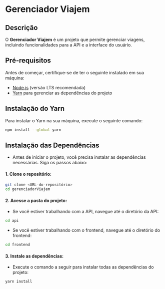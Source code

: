 # Gerenciador Viajem

## Descrição

O **Gerenciador Viajem** é um projeto que permite gerenciar viagens, incluindo funcionalidades para a API e a interface do usuário.

## Pré-requisitos

Antes de começar, certifique-se de ter o seguinte instalado em sua máquina:
- [Node.js](https://nodejs.org/) (versão LTS recomendada)
- [Yarn](https://yarnpkg.com/) para gerenciar as dependências do projeto

## Instalação do Yarn

Para instalar o Yarn na sua máquina, execute o seguinte comando:

```bash
npm install --global yarn
```
## Instalação das Dependências

- Antes de iniciar o projeto, você precisa instalar as dependências necessárias. Siga os passos abaixo:

#### 1. Clone o repositório:

```bash
git clone <URL-do-repositório>
cd gerenciadorViajem
```
#### 2. Acesse a pasta do projeto:

- Se você estiver trabalhando com a API, navegue até o diretório da API:

```bash
cd api
```
- Se você estiver trabalhando com o frontend, navegue até o diretório do frontend:

```bash
cd frontend
```
#### 3. Instale as dependências:

- Execute o comando a seguir para instalar todas as dependências do projeto:

```bash
yarn install
```
